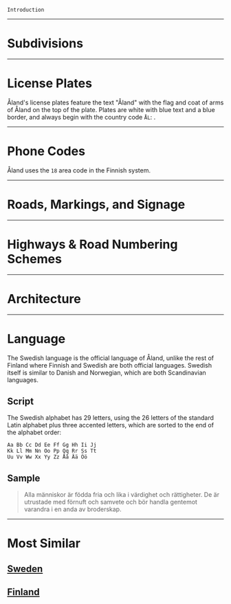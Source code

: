 `Introduction`

---

# Subdivisions

---

# License Plates

Åland's license plates feature the text "Åland" with the flag and coat of arms of Åland on the top of the plate. Plates are white with blue text and a blue border, and always begin with the country code `ÅL`: <LicensePlate style="aland" format="ÅL 12345" textColor="dodgerblue" borderColor="dodgerblue" />.

---

# Phone Codes

Åland uses the `18` area code in the Finnish system.

---

# Roads, Markings, and Signage

---

# Highways & Road Numbering Schemes

---

# Architecture

---

# Language

The Swedish language is the official language of Åland, unlike the rest of Finland where Finnish and Swedish are both official languages. Swedish itself is similar to Danish and Norwegian, which are both Scandinavian languages.

## Script

The Swedish alphabet has 29 letters, using the 26 letters of the standard Latin alphabet plus three accented letters, which are sorted to the end of the alphabet order:

```
Aa Bb Cc Dd Ee Ff Gg Hh Ii Jj
Kk Ll Mm Nn Oo Pp Qq Rr Ss Tt
Uu Vv Ww Xx Yy Zz Åå Ää Öö
```

## Sample

> Alla människor är födda fria och lika i värdighet och rättigheter. De är utrustade med förnuft och samvete och bör handla gentemot varandra i en anda av broderskap.

---

# Most Similar

## [Sweden](/countries/SWE)

## [Finland](/countries/FIN)
